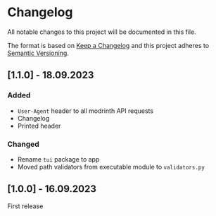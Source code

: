 # Changelog

All notable changes to this project will be documented in this file.

The format is based on [Keep a Changelog](http://keepachangelog.com/)
and this project adheres to [Semantic Versioning](http://semver.org/).

## [1.1.0] - 18.09.2023

### Added

- `User-Agent` header to all modrinth API requests
- Changelog
- Printed header

### Changed

- Rename `tui` package to app
- Moved path validators from executable module to `validators.py`

## [1.0.0] - 16.09.2023

First release
